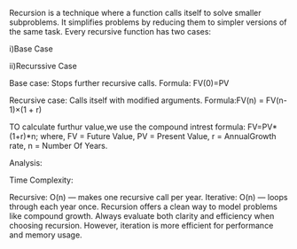 Recursion is a technique where a function calls itself to solve smaller subproblems.
It simplifies problems by reducing them to simpler versions of the same task. Every recursive function has two cases:

i)Base Case 

ii)Recurssive Case

Base case: 
Stops further recursive calls.
Formula: FV(0)=PV

Recursive case:
Calls itself with modified arguments. 
Formula:FV(n) = FV(n-1)×(1 + r)

TO calculate furthur value,we use the compound intrest formula:
             FV=PV*(1+r)*n;
where,
FV = Future Value,
PV = Present Value,
r  = AnnualGrowth rate,
n  = Number Of Years.

Analysis:

Time Complexity:

Recursive: O(n) — makes one recursive call per year.
Iterative: O(n) — loops through each year once.
Recursion offers a clean way to model problems like compound growth.
Always evaluate both clarity and efficiency when choosing recursion.
However, iteration is more efficient for performance and memory usage.
